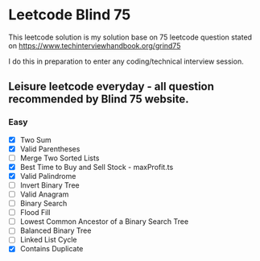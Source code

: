 
# Leetcode Blind 75

This leetcode solution is my solution base on 75 leetcode question stated on https://www.techinterviewhandbook.org/grind75

I do this in preparation to enter any coding/technical interview session.

## Leisure leetcode everyday - all question recommended by Blind 75 website.

### Easy
- [X] Two Sum
- [X] Valid Parentheses
- [ ] Merge Two Sorted Lists
- [X] Best Time to Buy and Sell Stock - maxProfit.ts
- [X] Valid Palindrome
- [ ] Invert Binary Tree
- [ ] Valid Anagram
- [ ] Binary Search
- [ ] Flood Fill
- [ ] Lowest Common Ancestor of a Binary Search Tree
- [ ] Balanced Binary Tree
- [ ] Linked List Cycle
- [X] Contains Duplicate
